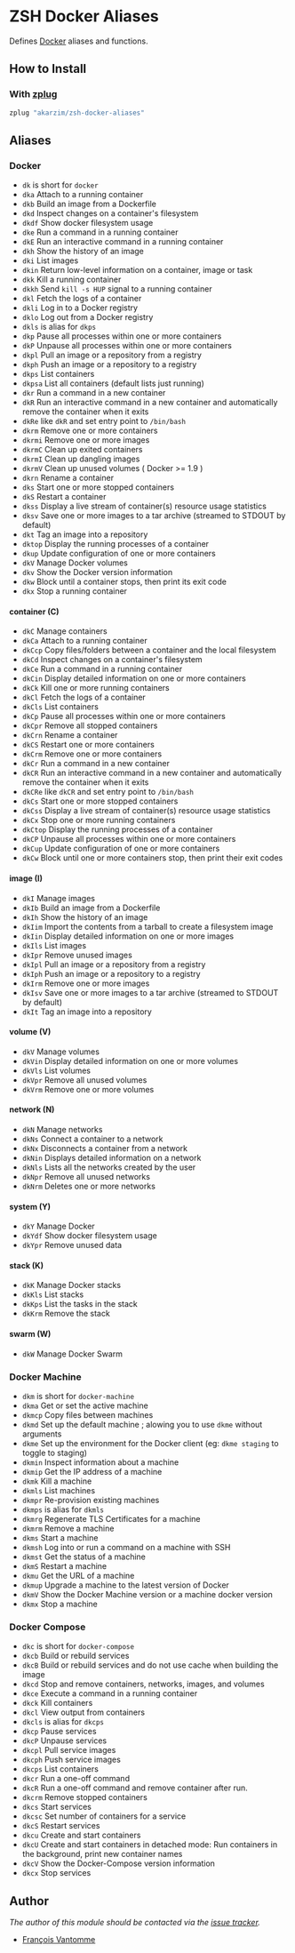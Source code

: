 # ZSH Docker Aliases

Defines [Docker][1] aliases and functions.

## How to Install

### With [zplug][2]

```sh
zplug "akarzim/zsh-docker-aliases"
```

## Aliases

### Docker

- `dk` is short for `docker`
- `dka` Attach to a running container
- `dkb` Build an image from a Dockerfile
- `dkd` Inspect changes on a container's filesystem
- `dkdf` Show docker filesystem usage
- `dke` Run a command in a running container
- `dkE` Run an interactive command in a running container
- `dkh` Show the history of an image
- `dki` List images
- `dkin` Return low-level information on a container, image or task
- `dkk` Kill a running container
- `dkkh` Send `kill -s HUP` signal to a running container
- `dkl` Fetch the logs of a container
- `dkli` Log in to a Docker registry
- `dklo` Log out from a Docker registry
- `dkls` is alias for `dkps`
- `dkp` Pause all processes within one or more containers<Paste>
- `dkP` Unpause all processes within one or more containers
- `dkpl` Pull an image or a repository from a registry
- `dkph` Push an image or a repository to a registry
- `dkps` List containers
- `dkpsa` List all containers (default lists just running)
- `dkr` Run a command in a new container
- `dkR` Run an interactive command in a new container and automatically remove the container when it exits
- `dkRe` like `dkR` and set entry point to `/bin/bash`
- `dkrm` Remove one or more containers
- `dkrmi` Remove one or more images
- `dkrmC` Clean up exited containers
- `dkrmI` Clean up dangling images
- `dkrmV` Clean up unused volumes ( Docker >= 1.9 )
- `dkrn` Rename a container
- `dks` Start one or more stopped containers
- `dkS` Restart a container
- `dkss` Display a live stream of container(s) resource usage statistics
- `dksv` Save one or more images to a tar archive (streamed to STDOUT by default)
- `dkt` Tag an image into a repository
- `dktop` Display the running processes of a container
- `dkup` Update configuration of one or more containers
- `dkV` Manage Docker volumes
- `dkv` Show the Docker version information
- `dkw` Block until a container stops, then print its exit code<Paste>
- `dkx` Stop a running container

#### container (C)

- `dkC` Manage containers
- `dkCa` Attach to a running container
- `dkCcp` Copy files/folders between a container and the local filesystem
- `dkCd` Inspect changes on a container's filesystem
- `dkCe` Run a command in a running container
- `dkCin` Display detailed information on one or more containers
- `dkCk` Kill one or more running containers
- `dkCl` Fetch the logs of a container
- `dkCls` List containers
- `dkCp` Pause all processes within one or more containers
- `dkCpr` Remove all stopped containers
- `dkCrn` Rename a container
- `dkCS` Restart one or more containers
- `dkCrm` Remove one or more containers
- `dkCr` Run a command in a new container
- `dkCR` Run an interactive command in a new container and automatically remove the container when it exits
- `dkCRe` like `dkCR` and set entry point to `/bin/bash`
- `dkCs` Start one or more stopped containers
- `dkCss` Display a live stream of container(s) resource usage statistics
- `dkCx` Stop one or more running containers
- `dkCtop` Display the running processes of a container
- `dkCP` Unpause all processes within one or more containers
- `dkCup` Update configuration of one or more containers
- `dkCw` Block until one or more containers stop, then print their exit codes

#### image (I)

- `dkI` Manage images
- `dkIb` Build an image from a Dockerfile
- `dkIh` Show the history of an image
- `dkIim` Import the contents from a tarball to create a filesystem image
- `dkIin` Display detailed information on one or more images
- `dkIls` List images
- `dkIpr` Remove unused images
- `dkIpl` Pull an image or a repository from a registry
- `dkIph` Push an image or a repository to a registry
- `dkIrm` Remove one or more images
- `dkIsv` Save one or more images to a tar archive (streamed to STDOUT by default)
- `dkIt` Tag an image into a repository

#### volume (V)

- `dkV` Manage volumes
- `dkVin` Display detailed information on one or more volumes
- `dkVls` List volumes
- `dkVpr` Remove all unused volumes
- `dkVrm` Remove one or more volumes

#### network (N)

- `dkN` Manage networks
- `dkNs` Connect a container to a network
- `dkNx` Disconnects a container from a network
- `dkNin` Displays detailed information on a network
- `dkNls` Lists all the networks created by the user
- `dkNpr` Remove all unused networks
- `dkNrm` Deletes one or more networks

#### system (Y)

- `dkY` Manage Docker
- `dkYdf` Show docker filesystem usage
- `dkYpr` Remove unused data

#### stack (K)

- `dkK` Manage Docker stacks
- `dkKls` List stacks
- `dkKps` List the tasks in the stack
- `dkKrm` Remove the stack

#### swarm (W)

- `dkW` Manage Docker Swarm

### Docker Machine

- `dkm` is short for `docker-machine`
- `dkma` Get or set the active machine
- `dkmcp` Copy files between machines
- `dkmd` Set up the default machine ; alowing you to use `dkme` without arguments
- `dkme` Set up the environment for the Docker client (eg: `dkme staging` to toggle to staging)
- `dkmin` Inspect information about a machine
- `dkmip` Get the IP address of a machine
- `dkmk` Kill a machine
- `dkmls` List machines
- `dkmpr` Re-provision existing machines
- `dkmps` is alias for `dkmls`
- `dkmrg` Regenerate TLS Certificates for a machine
- `dkmrm` Remove a machine
- `dkms` Start a machine
- `dkmsh` Log into or run a command on a machine with SSH
- `dkmst` Get the status of a machine
- `dkmS` Restart a machine
- `dkmu` Get the URL of a machine
- `dkmup` Upgrade a machine to the latest version of Docker
- `dkmV` Show the Docker Machine version or a machine docker version
- `dkmx` Stop a machine

### Docker Compose

- `dkc` is short for `docker-compose`
- `dkcb` Build or rebuild services
- `dkcB` Build or rebuild services and do not use cache when building the image
- `dkcd` Stop and remove containers, networks, images, and volumes
- `dkce` Execute a command in a running container
- `dkck` Kill containers
- `dkcl` View output from containers
- `dkcls` is alias for `dkcps`
- `dkcp` Pause services
- `dkcP` Unpause services
- `dkcpl` Pull service images
- `dkcph` Push service images
- `dkcps` List containers
- `dkcr` Run a one-off command
- `dkcR` Run a one-off command and remove container after run.
- `dkcrm` Remove stopped containers
- `dkcs` Start services
- `dkcsc` Set number of containers for a service
- `dkcS` Restart services
- `dkcu` Create and start containers
- `dkcU` Create and start containers in detached mode:
           Run containers in the background, print new container names
- `dkcV` Show the Docker-Compose version information
- `dkcx` Stop services

## Author

*The author of this module should be contacted via the [issue tracker][3].*

- [François Vantomme](https://github.com/akarzim)

[1]: https://www.docker.com/
[2]: https://github.com/zplug/zplug
[3]: https://github.com/akarzim/zsh-docker-aliases/issues
